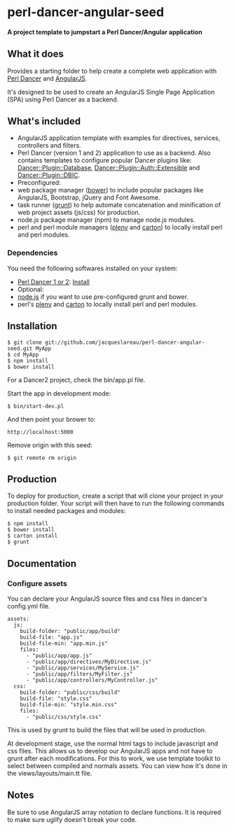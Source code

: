 ﻿# perl-dancer-angular-seed

#### A project template to jumpstart a Perl Dancer/Angular application

## What it does

Provides a starting folder to help create a complete web application with 
[Perl Dancer](http://http://www.perldancer.org) and [AngularJS](http://angularjs.org). 

It's designed to be used to create an AngularJS Single Page Application (SPA) using Perl Dancer as a backend.

## What's included

 - AngularJS application template with examples for directives, services, controllers and filters.
 - Perl Dancer (version 1 and 2) application to use as a backend. Also contains templates to configure popular Dancer plugins like: 
   [Dancer::Plugin::Database](https://metacpan.org/pod/Dancer::Plugin::Database),
   [Dancer::Plugin::Auth::Extensible](https://metacpan.org/pod/Dancer::Plugin::Auth::Extensible) and 
   [Dancer::Plugin::DBIC](https://metacpan.org/pod/Dancer::Plugin::DBIC).
 - Preconfigured: 
  - web package manager ([bower](http://bower.io/)) to include popular packages like AngularJS, Bootstrap, 
    jQuery and Font Awesome.
  - task runner ([grunt](http://gruntjs.com/)) to help automate concatenation and minification of 
    web project assets (js/css) for production.
  - node.js package manager (npm) to manage node.js modules.
  - perl and perl module managers ([plenv](https://github.com/tokuhirom/plenv) and [carton](https://metacpan.org/pod/Carton)) 
    to locally install perl and perl modules.

### Dependencies

You need the following softwares installed on your system:

- [Perl Dancer 1 or 2](http://www.perldancer.org/): [Install](http://www.perldancer.org/quickstart)
- Optional:
 - [node.js](http://nodejs.org/) if you want to use pre-configured grunt and bower.
 - perl's [plenv](https://github.com/tokuhirom/plenv) and [carton](https://metacpan.org/pod/Carton) 
   to locally install perl and perl modules.

## Installation

```
$ git clone git://github.com/jacqueslareau/perl-dancer-angular-seed.git MyApp
$ cd MyApp
$ npm install
$ bower install
```

For a Dancer2 project, check the bin/app.pl file.

Start the app in development mode:

```
$ bin/start-dev.pl
```

And then point your brower to:

```
http://localhost:5000
```

Remove origin with this seed:

```
$ git remote rm origin
```

## Production

To deploy for production, create a script that will clone your project in your production folder.
Your script will then have to run the following commands to install needed packages and modules:

```
$ npm install
$ bower install
$ carton install
$ grunt
```

## Documentation

### Configure assets

You can declare your AngularJS source files and css files in dancer's config.yml file. 

```
assets: 
  js: 
    build-folder: "public/app/build"
    build-file: "app.js"
    build-file-min: "app.min.js"
    files: 
      - "public/app/app.js"
      - "public/app/directives/MyDirective.js"
      - "public/app/services/MyService.js"
      - "public/app/filters/MyFilter.js"
      - "public/app/controllers/MyController.js"
  css:
    build-folder: "public/css/build"
    build-file: "style.css"
    build-file-min: "style.min.css"
    files: 
      - "public/css/style.css"
```

This is used by grunt to build the files that will be used in production.

At development stage, use the normal html tags to include javascript and css files.
This allows us to develop our AngularJS apps and not have to grunt after each modifications.
For this to work, we use template toolkit to select between compiled and normals assets.
You can view how it's done in the views/layouts/main.tt file.

## Notes

Be sure to use AngularJS array notation to declare functions. It is required to make sure uglify 
doesn't break your code.
